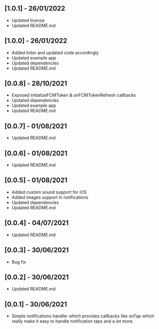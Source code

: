 ## [1.0.1] - 26/01/2022

* Updated license
* Updated README.md

## [1.0.0] - 26/01/2022

* Added linter and updated code accordingly
* Updated example app
* Updated dependencies
* Updated README.md

## [0.0.8] - 28/10/2021

* Exposed initializeFCMToken & onFCMTokenRefresh callbacks
* Updated dependencies
* Updated example app
* Updated README.md

## [0.0.7] - 01/08/2021

* Updated README.md

## [0.0.6] - 01/08/2021

* Updated README.md

## [0.0.5] - 01/08/2021

* Added custom sound support for iOS
* Added images support in notifications
* Updated dependencies
* Updated README.md

## [0.0.4] - 04/07/2021

* Updated README.md

## [0.0.3] - 30/06/2021

* Bug fix

## [0.0.2] - 30/06/2021

* Updated README.md

## [0.0.1] - 30/06/2021

* Simple notifications handler which provides callbacks like onTap which really make it easy to handle notification taps and a lot more.

